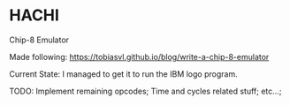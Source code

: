 # HACHI


Chip-8 Emulator

Made following: https://tobiasvl.github.io/blog/write-a-chip-8-emulator


Current State:   I managed to get it to run the IBM logo program.


TODO:
    Implement remaining opcodes;
    Time and cycles related stuff;
    etc...;

